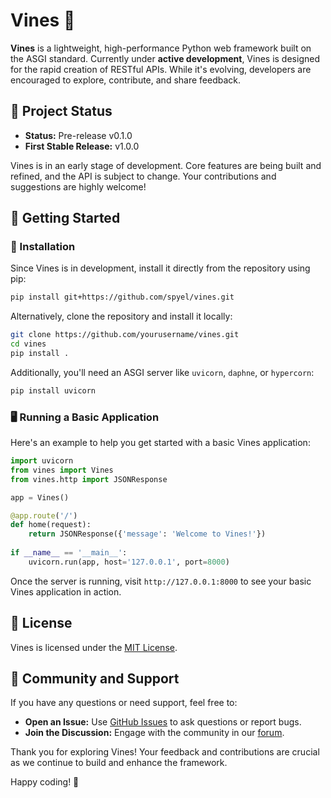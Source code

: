 # Vines 🌿

**Vines** is a lightweight, high-performance Python web framework built on the ASGI standard.
Currently under **active development**, Vines is designed for the rapid creation of RESTful APIs.
While it's evolving, developers are encouraged to explore, contribute, and share feedback.


## 🚧 Project Status

* **Status:** Pre-release v0.1.0
* **First Stable Release:** v1.0.0

Vines is in an early stage of development.
Core features are being built and refined, and the API is subject to change.
Your contributions and suggestions are highly welcome!


## 🏁 Getting Started

### 🔧 Installation

Since Vines is in development, install it directly from the repository using pip:

```bash
pip install git+https://github.com/spyel/vines.git
```

Alternatively, clone the repository and install it locally:

```bash
git clone https://github.com/yourusername/vines.git
cd vines
pip install .
```

Additionally, you'll need an ASGI server like ``uvicorn``, ``daphne``, or ``hypercorn``:

```bash
pip install uvicorn
```

### 🖥️ Running a Basic Application

Here's an example to help you get started with a basic Vines application:

```python
import uvicorn
from vines import Vines
from vines.http import JSONResponse

app = Vines()

@app.route('/')
def home(request):
    return JSONResponse({'message': 'Welcome to Vines!'})
    
if __name__ == '__main__':
    uvicorn.run(app, host='127.0.0.1', port=8000)
```

Once the server is running, visit ```http://127.0.0.1:8000``` to see your basic Vines application in action.


## 📄 License

Vines is licensed under the [MIT License](LICENSE).


## 👥 Community and Support

If you have any questions or need support, feel free to:

* **Open an Issue:** Use [GitHub Issues](https://github.com/spyel/vines/issues) to ask questions or report bugs.
* **Join the Discussion:** Engage with the community in our [forum](https://github.com/spyel/vines/discussions).


Thank you for exploring Vines!
Your feedback and contributions are crucial as we continue to build and enhance the framework.

Happy coding! 🎉